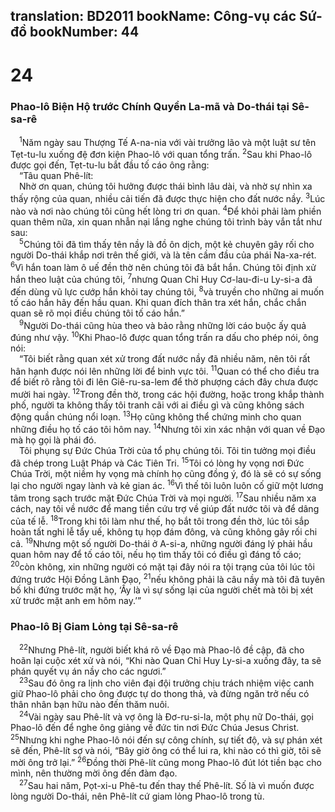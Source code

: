 translation: BD2011
bookName: Công-vụ các Sứ-đồ 
bookNumber: 44
-------

<div class="title"><h1>24</h1><h3>Phao-lô Biện Hộ trước Chính Quyền La-mã và Do-thái tại Sê-sa-rê</h3></div>
<span class="verse cong_24_1"> <sup>1</sup>Năm ngày sau Thượng Tế A-na-nia với vài trưởng lão và một luật sư tên Tẹt-tu-lu xuống đệ đơn kiện Phao-lô với quan tổng trấn. </span>
<span class="verse cong_24_2"><sup>2</sup>Sau khi Phao-lô được gọi đến, Tẹt-tu-lu bắt đầu tố cáo ông rằng:<br/> “Tâu quan Phê-lít:<br/> Nhờ ơn quan, chúng tôi hưởng được thái bình lâu dài, và nhờ sự nhìn xa thấy rộng của quan, nhiều cải tiến đã được thực hiện cho đất nước nầy. </span>
<span class="verse cong_24_3"><sup>3</sup>Lúc nào và nơi nào chúng tôi cũng hết lòng tri ơn quan. </span>
<span class="verse cong_24_4"><sup>4</sup>Ðể khỏi phải làm phiền quan thêm nữa, xin quan nhẫn nại lắng nghe chúng tôi trình bày vắn tắt như sau:<br/></span>
<span class="verse cong_24_5"> <sup>5</sup>Chúng tôi đã tìm thấy tên nầy là đồ ôn dịch, một kẻ chuyên gây rối cho người Do-thái khắp nơi trên thế giới, và là tên cầm đầu của phái Na-xa-rét. </span>
<span class="verse cong_24_6"><sup>6</sup>Vì hắn toan làm ô uế đền thờ nên chúng tôi đã bắt hắn. Chúng tôi định xử hắn theo luật của chúng tôi, </span>
<span class="verse cong_24_7"><sup>7</sup>nhưng Quan Chỉ Huy Cơ-lau-đi-u Ly-si-a đã đến dùng vũ lực cướp hắn khỏi tay chúng tôi, </span>
<span class="verse cong_24_8"><sup>8</sup>và truyền cho những ai muốn tố cáo hắn hãy đến hầu quan. Khi quan đích thân tra xét hắn, chắc chắn quan sẽ rõ mọi điều chúng tôi tố cáo hắn.”<br/></span>
<span class="verse cong_24_9"> <sup>9</sup>Người Do-thái cũng hùa theo và bảo rằng những lời cáo buộc ấy quả đúng như vậy. </span>
<span class="verse cong_24_10"><sup>10</sup>Khi Phao-lô được quan tổng trấn ra dấu cho phép nói, ông nói:<br/> “Tôi biết rằng quan xét xử trong đất nước nầy đã nhiều năm, nên tôi rất hân hạnh được nói lên những lời để binh vực tôi. </span>
<span class="verse cong_24_11"><sup>11</sup>Quan có thể cho điều tra để biết rõ rằng tôi đi lên Giê-ru-sa-lem để thờ phượng cách đây chưa được mười hai ngày. </span>
<span class="verse cong_24_12"><sup>12</sup>Trong đền thờ, trong các hội đường, hoặc trong khắp thành phố, người ta không thấy tôi tranh cãi với ai điều gì và cũng không sách động quần chúng nổi loạn. </span>
<span class="verse cong_24_13"><sup>13</sup>Họ cũng không thể chứng minh cho quan những điều họ tố cáo tôi hôm nay. </span>
<span class="verse cong_24_14"><sup>14</sup>Nhưng tôi xin xác nhận với quan về Ðạo mà họ gọi là phái đó.<br/> Tôi phụng sự Ðức Chúa Trời của tổ phụ chúng tôi. Tôi tin tưởng mọi điều đã chép trong Luật Pháp và Các Tiên Tri. </span>
<span class="verse cong_24_15"><sup>15</sup>Tôi có lòng hy vọng nơi Ðức Chúa Trời, một niềm hy vọng mà chính họ cũng đồng ý, đó là sẽ có sự sống lại cho người ngay lành và kẻ gian ác. </span>
<span class="verse cong_24_16"><sup>16</sup>Vì thế tôi luôn luôn cố giữ một lương tâm trong sạch trước mặt Ðức Chúa Trời và mọi người. </span>
<span class="verse cong_24_17"><sup>17</sup>Sau nhiều năm xa cách, nay tôi về nước để mang tiền cứu trợ về giúp đất nước tôi và để dâng của tế lễ. </span>
<span class="verse cong_24_18"><sup>18</sup>Trong khi tôi làm như thế, họ bắt tôi trong đền thờ, lúc tôi sắp hoàn tất nghi lễ tẩy uế, không tụ họp đám đông, và cũng không gây rối chi cả. </span>
<span class="verse cong_24_19"><sup>19</sup>Nhưng một số người Do-thái ở A-si-a, những người đáng lý phải hầu quan hôm nay để tố cáo tôi, nếu họ tìm thấy tôi có điều gì đáng tố cáo; </span>
<span class="verse cong_24_20"><sup>20</sup>còn không, xin những người có mặt tại đây nói ra tội trạng của tôi lúc tôi đứng trước Hội Ðồng Lãnh Ðạo, </span>
<span class="verse cong_24_21"><sup>21</sup>nếu không phải là câu nầy mà tôi đã tuyên bố khi đứng trước mặt họ, ‘Ấy là vì sự sống lại của người chết mà tôi bị xét xử trước mặt anh em hôm nay.’”<br/></span>
<div class="title"><h3>Phao-lô Bị Giam Lỏng tại Sê-sa-rê</h3></div>
<span class="verse cong_24_22"> <sup>22</sup>Nhưng Phê-lít, người biết khá rõ về Ðạo mà Phao-lô đề cập, đã cho hoãn lại cuộc xét xử và nói, “Khi nào Quan Chỉ Huy Ly-si-a xuống đây, ta sẽ phán quyết vụ án nầy cho các ngươi.”<br/></span>
<span class="verse cong_24_23"> <sup>23</sup>Sau đó ông ra lịnh cho viên đại đội trưởng chịu trách nhiệm việc canh giữ Phao-lô phải cho ông được tự do thong thả, và đừng ngăn trở nếu có thân nhân bạn hữu nào đến thăm nuôi.<br/></span>
<span class="verse cong_24_24"> <sup>24</sup>Vài ngày sau Phê-lít và vợ ông là Ðơ-ru-si-la, một phụ nữ Do-thái, gọi Phao-lô đến để nghe ông giảng về đức tin nơi Ðức Chúa Jesus Christ. </span>
<span class="verse cong_24_25"><sup>25</sup>Nhưng khi nghe Phao-lô nói đến sự công chính, sự tiết độ, và sự phán xét sẽ đến, Phê-lít sợ và nói, “Bây giờ ông có thể lui ra, khi nào có thì giờ, tôi sẽ mời ông trở lại.” </span>
<span class="verse cong_24_26"><sup>26</sup>Ðồng thời Phê-lít cũng mong Phao-lô đút lót tiền bạc cho mình, nên thường mời ông đến đàm đạo.<br/></span>
<span class="verse cong_24_27"> <sup>27</sup>Sau hai năm, Pọt-xi-u Phê-tu đến thay thế Phê-lít. Số là vì muốn được lòng người Do-thái, nên Phê-lít cứ giam lỏng Phao-lô trong tù.<br/></span>
